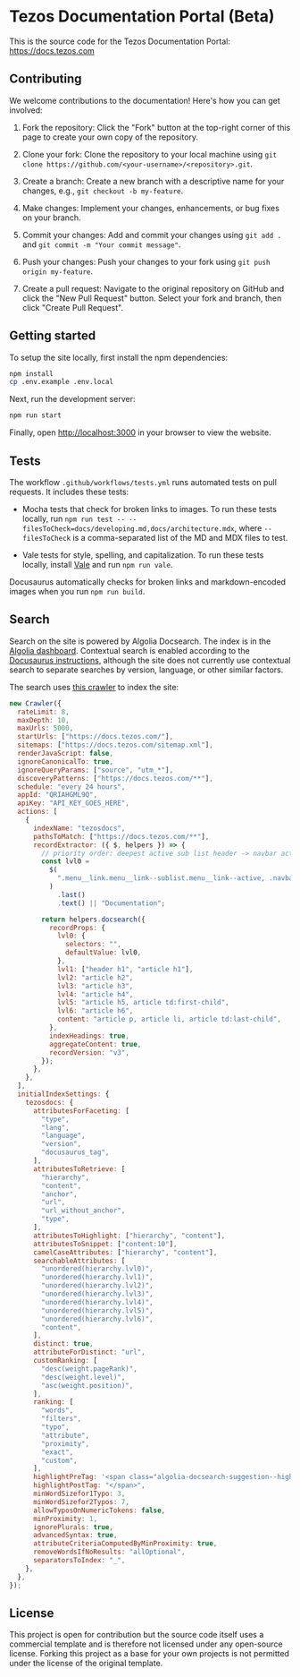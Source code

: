 # Tezos Documentation Portal (Beta)

This is the source code for the Tezos Documentation Portal: https://docs.tezos.com

## Contributing

We welcome contributions to the documentation! Here's how you can get involved:

1. Fork the repository: Click the "Fork" button at the top-right corner of this page to create your own copy of the repository.

2. Clone your fork: Clone the repository to your local machine using `git clone https://github.com/<your-username>/<repository>.git`.

3. Create a branch: Create a new branch with a descriptive name for your changes, e.g., `git checkout -b my-feature`.

4. Make changes: Implement your changes, enhancements, or bug fixes on your branch.

5. Commit your changes: Add and commit your changes using `git add .` and `git commit -m "Your commit message"`.

6. Push your changes: Push your changes to your fork using `git push origin my-feature`.

7. Create a pull request: Navigate to the original repository on GitHub and click the "New Pull Request" button. Select your fork and branch, then click "Create Pull Request".

## Getting started

To setup the site locally, first install the npm dependencies:

```bash
npm install
cp .env.example .env.local
```

Next, run the development server:

```bash
npm run start
```

Finally, open [http://localhost:3000](http://localhost:3000) in your browser to view the website.

## Tests

The workflow `.github/workflows/tests.yml` runs automated tests on pull requests.
It includes these tests:

- Mocha tests that check for broken links to images.
To run these tests locally, run `npm run test -- --filesToCheck=docs/developing.md,docs/architecture.mdx`, where `--filesToCheck` is a comma-separated list of the MD and MDX files to test.

- Vale tests for style, spelling, and capitalization.
To run these tests locally, install [Vale](https://vale.sh/) and run `npm run vale`.

Docusaurus automatically checks for broken links and markdown-encoded images when you run `npm run build`.

## Search

Search on the site is powered by Algolia Docsearch.
The index is in the [Algolia dashboard](https://dashboard.algolia.com/apps/QRIAHGML9Q/dashboard).
Contextual search is enabled according to the [Docusaurus instructions](https://docusaurus.io/docs/search#using-algolia-docsearch), although the site does not currently use contextual search to separate searches by version, language, or other similar factors.

The search uses [this crawler](https://crawler.algolia.com/admin/crawlers/eaa2c548-8b82-493b-8ab8-0c37e2e5d5cc/configuration/edit) to index the site:

```js
new Crawler({
  rateLimit: 8,
  maxDepth: 10,
  maxUrls: 5000,
  startUrls: ["https://docs.tezos.com/"],
  sitemaps: ["https://docs.tezos.com/sitemap.xml"],
  renderJavaScript: false,
  ignoreCanonicalTo: true,
  ignoreQueryParams: ["source", "utm_*"],
  discoveryPatterns: ["https://docs.tezos.com/**"],
  schedule: "every 24 hours",
  appId: "QRIAHGML9Q",
  apiKey: "API_KEY_GOES_HERE",
  actions: [
    {
      indexName: "tezosdocs",
      pathsToMatch: ["https://docs.tezos.com/**"],
      recordExtractor: ({ $, helpers }) => {
        // priority order: deepest active sub list header -> navbar active item -> 'Documentation'
        const lvl0 =
          $(
            ".menu__link.menu__link--sublist.menu__link--active, .navbar__item.navbar__link--active",
          )
            .last()
            .text() || "Documentation";

        return helpers.docsearch({
          recordProps: {
            lvl0: {
              selectors: "",
              defaultValue: lvl0,
            },
            lvl1: ["header h1", "article h1"],
            lvl2: "article h2",
            lvl3: "article h3",
            lvl4: "article h4",
            lvl5: "article h5, article td:first-child",
            lvl6: "article h6",
            content: "article p, article li, article td:last-child",
          },
          indexHeadings: true,
          aggregateContent: true,
          recordVersion: "v3",
        });
      },
    },
  ],
  initialIndexSettings: {
    tezosdocs: {
      attributesForFaceting: [
        "type",
        "lang",
        "language",
        "version",
        "docusaurus_tag",
      ],
      attributesToRetrieve: [
        "hierarchy",
        "content",
        "anchor",
        "url",
        "url_without_anchor",
        "type",
      ],
      attributesToHighlight: ["hierarchy", "content"],
      attributesToSnippet: ["content:10"],
      camelCaseAttributes: ["hierarchy", "content"],
      searchableAttributes: [
        "unordered(hierarchy.lvl0)",
        "unordered(hierarchy.lvl1)",
        "unordered(hierarchy.lvl2)",
        "unordered(hierarchy.lvl3)",
        "unordered(hierarchy.lvl4)",
        "unordered(hierarchy.lvl5)",
        "unordered(hierarchy.lvl6)",
        "content",
      ],
      distinct: true,
      attributeForDistinct: "url",
      customRanking: [
        "desc(weight.pageRank)",
        "desc(weight.level)",
        "asc(weight.position)",
      ],
      ranking: [
        "words",
        "filters",
        "typo",
        "attribute",
        "proximity",
        "exact",
        "custom",
      ],
      highlightPreTag: '<span class="algolia-docsearch-suggestion--highlight">',
      highlightPostTag: "</span>",
      minWordSizefor1Typo: 3,
      minWordSizefor2Typos: 7,
      allowTyposOnNumericTokens: false,
      minProximity: 1,
      ignorePlurals: true,
      advancedSyntax: true,
      attributeCriteriaComputedByMinProximity: true,
      removeWordsIfNoResults: "allOptional",
      separatorsToIndex: "_",
    },
  },
});
```

## License

This project is open for contribution but the source code itself uses a commercial template and is therefore not licensed under any open-source license. Forking this project as a base for your own projects is not permitted under the license of the original template.
